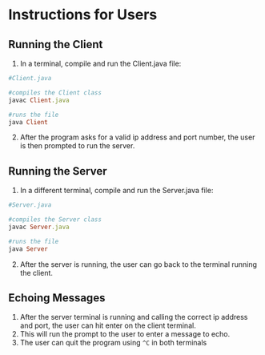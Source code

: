 # Instructions for Users

## Running the Client 
1. In a terminal, compile and run the Client.java file:
```ruby
#Client.java

#compiles the Client class
javac Client.java 

#runs the file
java Client
```
2. After the program asks for a valid ip address and port number, the user is then prompted to run the server.

## Running the Server
1.  In a different terminal, compile and run the Server.java file:
```ruby
#Server.java

#compiles the Server class
javac Server.java 

#runs the file
java Server
```
2. After the server is running, the user can go back to the terminal running the client.

## Echoing Messages
1. After the server terminal is running and calling the correct ip address and port, the user can hit enter on the client terminal.
2. This will run the prompt to the user to enter a message to echo.
3. The user can quit the program using ```^C``` in both terminals
